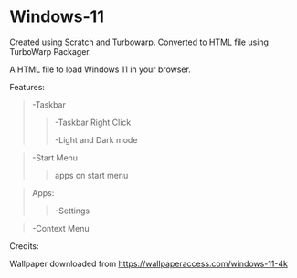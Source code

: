 # Windows-11
Created using Scratch and Turbowarp. 
Converted to HTML file using TurboWarp Packager.

A HTML file to load Windows 11 in your browser.

Features:

>-Taskbar
>
>>-Taskbar Right Click
>>
>>-Light and Dark mode 

>-Start Menu
>
>>apps on start menu

>Apps:
>
>>-Settings

>-Context Menu

Credits:

Wallpaper downloaded from https://wallpaperaccess.com/windows-11-4k
